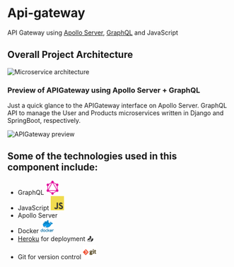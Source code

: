 # Api-gateway

API Gateway using <a href="https://www.apollographql.com/docs/apollo-server/">Apollo Server</a>, <a href="https://graphql.org/">GraphQL</a> and JavaScript

## Overall Project Architecture
![Microservice architecture](https://github.com/camm93/TechOnlineShop-api-gateway/blob/main/ArquitecturaFinal.jpeg)

### Preview of APIGateway using Apollo Server + GraphQL
Just a quick glance to the APIGateway interface on Apollo Server.
GraphQL API to manage the User and Products microservices written in Django and SpringBoot, respectively.

![APIGateway preview](https://github.com/camm93/TechOnlineShop-api-gateway/blob/main/ApolloServer_APIGateway.PNG)


## Some of the technologies used in this component include:
- GraphQL <img height="32" width="30" src="https://raw.githubusercontent.com/github/explore/e65ef46ef3e7bc457c93622f6a89fe8d3fd131d5/topics/graphql/graphql.png" >
- JavaScript <img height="32" width="30" src="https://raw.githubusercontent.com/github/explore/80688e429a7d4ef2fca1e82350fe8e3517d3494d/topics/javascript/javascript.png" />
- Apollo Server
- Docker <img height="32" width="30" src="https://raw.githubusercontent.com/github/explore/80688e429a7d4ef2fca1e82350fe8e3517d3494d/topics/docker/docker.png" />
- <a href="https://www.heroku.com/">Heroku</a> for deployment 📤
- Git for version control <img height="32" width="30" src="https://raw.githubusercontent.com/github/explore/80688e429a7d4ef2fca1e82350fe8e3517d3494d/topics/git/git.png" >
